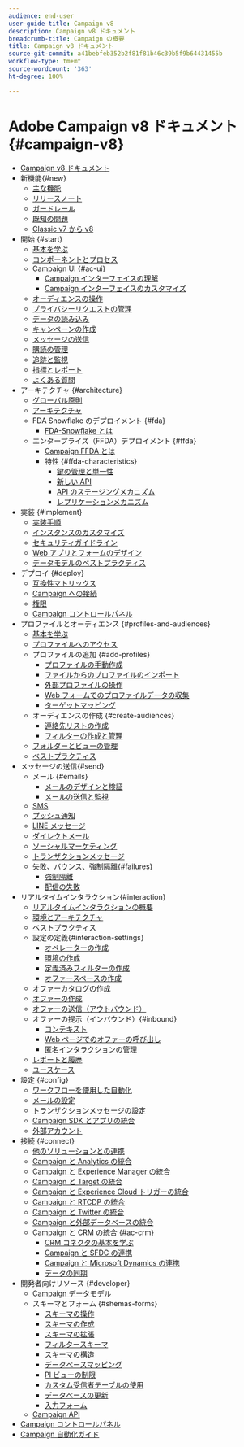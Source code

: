 ```yaml
---
audience: end-user
user-guide-title: Campaign v8
description: Campaign v8 ドキュメント
breadcrumb-title: Campaign の概要
title: Campaign v8 ドキュメント
source-git-commit: a41bebfeb352b2f81f81b46c39b5f9b64431455b
workflow-type: tm+mt
source-wordcount: '363'
ht-degree: 100%

---
```



# Adobe Campaign v8 ドキュメント {#campaign-v8}

+ [Campaign v8 ドキュメント](campaign-home.md)
+ 新機能{#new}
   + [主な機能](start/whats-new.md)
   + [リリースノート](start/release-notes.md)
   + [ガードレール](start/ac-guardrails.md)
   + [既知の問題](start/known-issues.md)
   + [Classic v7 から v8](start/v7-to-v8.md)
+ 開始 {#start}
   + [基本を学ぶ](start/get-started.md)
   + [コンポーネントとプロセス](start/ac-components.md)
   + Campaign UI {#ac-ui}
      + [Campaign インターフェイスの理解](start/campaign-ui.md)
      + [Campaign インターフェイスのカスタマイズ](start/customize-ui.md)
   + [オーディエンスの操作](start/audiences.md)
   + [プライバシーリクエストの管理](start/privacy.md)
   + [データの読み込み](start/import.md)
   + [キャンペーンの作成](start/campaigns.md)
   + [メッセージの送信](start/create-message.md)
   + [購読の管理](start/subscriptions.md)
   + [追跡と監視](start/tracking.md)
   + [指標とレポート](start/reporting.md)
   + [よくある質問](start/campaign-faq.md)
+ アーキテクチャ {#architecture}
   + [グローバル原則](architecture/general-architecture.md)
   + [アーキテクチャ](architecture/architecture.md)
   + FDA Snowflake のデプロイメント {#fda}
      + [FDA-Snowflake とは](architecture/fda-deployment.md)
   + エンタープライズ（FFDA）デプロイメント {#ffda}
      + [Campaign FFDA とは](architecture/enterprise-deployment.md)
      + 特性 {#ffda-characteristics}
         + [鍵の管理と単一性](architecture/keys.md)
         + [新しい API](architecture/new-apis.md)
         + [API のステージングメカニズム](architecture/staging.md)
         + [レプリケーションメカニズム](architecture/replication.md)
+ 実装 {#implement}
   + [実装手順](start/implement.md)
   + [インスタンスのカスタマイズ](dev/customize.md)
   + [セキュリティガイドライン](config/security.md)
   + [Web アプリとフォームのデザイン](dev/webapps.md)
   + [データモデルのベストプラクティス](dev/datamodel-best-practices.md)
+ デプロイ {#deploy}
   + [互換性マトリックス](start/compatibility-matrix.md)
   + [Campaign への接続](start/connect.md)
   + [権限](start/permissions.md)
   + [Campaign コントロールパネル](config/self-service.md)
+ プロファイルとオーディエンス {#profiles-and-audiences}
   + [基本を学ぶ](audiences/gs-audiences.md)
   + [プロファイルへのアクセス](audiences/view-profiles.md)
   + プロファイルの追加 {#add-profiles}
      + [プロファイルの手動作成](audiences/create-profiles.md)
      + [ファイルからのプロファイルのインポート](audiences/import-profiles.md)
      + [外部プロファイルの操作](audiences/external-profiles.md)
      + [Web フォームでのプロファイルデータの収集](audiences/collect-profiles.md)
      + [ターゲットマッピング](audiences/target-mappings.md)
   + オーディエンスの作成 {#create-audiences}
      + [連絡先リストの作成](audiences/create-audiences.md)
      + [フィルターの作成と管理](audiences/create-filters.md)
   + [フォルダーとビューの管理](audiences/folders-and-views.md)
   + [ベストプラクティス](audiences/audiences-best-practices.md)
+ メッセージの送信{#send}
   + メール {#emails}
      + [メールのデザインと検証](send/email.md)
      + [メールの送信と監視](send/send.md)
   + [SMS](send/sms.md)
   + [プッシュ通知](send/push.md)
   + [LINE メッセージ](send/line.md)
   + [ダイレクトメール](send/direct-mail.md)
   + [ソーシャルマーケティング](send/twitter.md)
   + [トランザクションメッセージ](send/transactional.md)
   + 失敗、バウンス、強制隔離{#failures}
      + [強制隔離](send/quarantines.md)
      + [配信の失敗](send/delivery-failures.md)
+ リアルタイムインタラクション{#interaction}
   + [リアルタイムインタラクションの概要](interaction/interaction.md)
   + [環境とアーキテクチャ](interaction/interaction-architecture.md)
   + [ベストプラクティス](interaction/interaction-best-practices.md)
   + 設定の定義{#interaction-settings}
      + [オペレーターの作成](interaction/interaction-operators.md)
      + [環境の作成](interaction/interaction-env.md)
      + [定義済みフィルターの作成](interaction/interaction-predefined-filters.md)
      + [オファースペースの作成](interaction/interaction-offer-spaces.md)
   + [オファーカタログの作成](interaction/interaction-offer-catalog.md)
   + [オファーの作成](interaction/interaction-offer.md)
   + [オファーの送信（アウトバウンド）](interaction/interaction-send-offers.md)
   + オファーの提示（インバウンド）{#inbound}
      + [コンテキスト](interaction/interaction-present-offers.md)
      + [Web ページでのオファーの呼び出し](interaction/interaction-integration.md)
      + [匿名インタラクションの管理](interaction/anonymous-interactions.md)
   + [レポートと履歴](interaction/interaction-tracking.md)
   + [ユースケース](interaction/interaction-use-cases.md)
+ 設定 {#config}
   + [ワークフローを使用した自動化](config/workflows.md)
   + [メールの設定](config/email-settings.md)
   + [トランザクションメッセージの設定](config/transactional-msg-settings.md)
   + [Campaign SDK とアプリの統合](config/push-config.md)
   + [外部アカウント](config/external-accounts.md)
+ 接続 {#connect}
   + [他のソリューションとの連携](connect/integration.md)
   + [Campaign と Analytics の統合](connect/ac-aa.md)
   + [Campaign と Experience Manager の統合](connect/ac-aem.md)
   + [Campaign と Target の統合](connect/ac-at.md)
   + [Campaign と Experience Cloud トリガーの統合](connect/ac-triggers.md)
   + [Campaign と RTCDP の統合](connect/ac-rtcdp.md)
   + [Campaign と Twitter の統合](connect/ac-tw.md)
   + [Campaign と外部データベースの統合](connect/fda.md)
   + Campaign と CRM の統合 {#ac-crm}
      + [CRM コネクタの基本を学ぶ](connect/crm.md)
      + [Campaign と SFDC の連携](connect/ac-sfdc.md)
      + [Campaign と Microsoft Dynamics の連携](connect/ac-ms-dyn.md)
      + [データの同期](connect/crm-data-sync.md)
+ 開発者向けリソース {#developer}
   + [Campaign データモデル](dev/datamodel.md)
   + スキーマとフォーム {#shemas-forms}
      + [スキーマの操作](dev/schemas.md)
      + [スキーマの作成](dev/create-schema.md)
      + [スキーマの拡張](dev/extend-schema.md)
      + [フィルタースキーマ](dev/filter-schema.md)
      + [スキーマの構造](dev/schema-structure.md)
      + [データベースマッピング](dev/database-mapping.md)
      + [PI ビューの制限](dev/restrict-pi-view.md)
      + [カスタム受信者テーブルの使用](dev/custom-recipient.md)
      + [データベースの更新](dev/update-database-structure.md)
      + [入力フォーム](dev/forms.md)
   + [Campaign API](dev/api.md)
+ [Campaign コントロールパネル](https://experienceleague.adobe.com/docs/control-panel/using/control-panel-home.html?lang=ja)
+ [Campaign 自動化ガイド](https://experienceleague.adobe.com/docs/campaign/automation/home.html?lang=ja)
